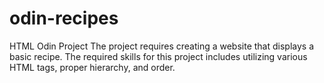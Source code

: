 # odin-recipes
HTML Odin Project
The project requires creating a website that displays a basic recipe. The required skills for this project includes utilizing various HTML tags, proper hierarchy, and order. 